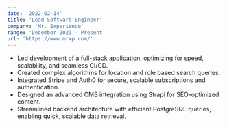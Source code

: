 ```yaml
---
date: '2022-02-14'
title: 'Lead Software Engineer'
company: 'Mr. Experience'
range: 'December 2023 - Present'
url: 'https://www.mrxp.com/'
---
```


 - Led development of a full-stack application, optimizing for speed, scalability, and seamless CI/CD.
 - Created complex algorithms for location and role based search queries.
 - Integrated Stripe and Auth0 for secure, scalable subscriptions and authentication.
 - Designed an advanced CMS integration using Strapi for SEO-optimized content.
 - Streamlined backend architecture with efficient PostgreSQL queries, enabling quick, scalable data retrieval. 